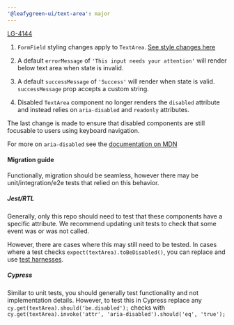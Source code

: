 ```yaml
---
'@leafygreen-ui/text-area': major
---
```


[LG-4144](https://jira.mongodb.org/browse/LG-4144)

1. `FormField` styling changes apply to `TextArea`. [See style changes here](https://github.com/mongodb/leafygreen-ui/blob/main/packages/form-field/CHANGELOG.md#102)

2. A default `errorMessage` of `'This input needs your attention'` will render below text area when state is invalid.

3. A default `successMessage` of `'Success'` will render when state is valid. `successMessage` prop accepts a custom string.

4. Disabled `TextArea` component no longer renders the `disabled` attribute and instead relies on `aria-disabled` and `readonly` attributes.

The last change is made to ensure that disabled components are still focusable to users using keyboard navigation.

For more on `aria-disabled` see the [documentation on MDN](https://developer.mozilla.org/en-US/docs/Web/Accessibility/ARIA/Attributes/aria-disabled)

#### Migration guide

Functionally, migration should be seamless, however there may be unit/integration/e2e tests that relied on this behavior.

##### Jest/RTL

Generally, only this repo should need to test that these components have a specific attribute. We recommend updating unit tests to check that some event was or was not called.

However, there are cases where this may still need to be tested. In cases where a test checks `expect(textArea).toBeDisabled()`, you can replace and use [test harnesses](https://github.com/mongodb/leafygreen-ui/blob/main/packages/text-area/README.md#test-harnesses).

##### Cypress

Similar to unit tests, you should generally test functionality and not implementation details. However, to test this in Cypress replace any `cy.get(textArea).should('be.disabled');` checks with `cy.get(textArea).invoke('attr', 'aria-disabled').should('eq', 'true');`
